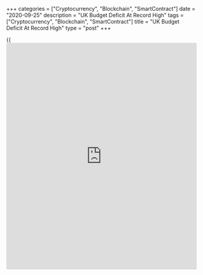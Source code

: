 +++
categories = ["Cryptocurrency", "Blockchain", "SmartContract"]
date = "2020-09-25"
description = "UK Budget Deficit At Record High"
tags = ["Cryptocurrency", "Blockchain", "SmartContract"]
title = "UK Budget Deficit At Record High"
type = "post"
+++

{{<iframe id="large-banner" src="https://www.bounty.group/#slide=22.0" width="100%" height="600" scrolling="no" style="border: 0px solid rgb(216, 221, 230); border-radius: 3px;">}}

The UK budget deficit widened to the highest on record in August due to
lower income and government's [coronavirus][1] relief schemes.

Public sector net borrowing excluding public sector banks, increased by
GBP 30.5 billion from last year to GBP 35.9 billion in August, data from
the Office for National Statistics showed Friday.

This was slightly was above economists' forecast of GBP 35.05 billion.
This was the highest borrowing in any month since records began in 1993.

During April to August, borrowing was estimated to have been GBP 173.7
billion, which was GBP 146.9 billion more than in the same period last
year and the highest borrowing in any April to August period since
records began in 1993.

Public sector net debt excluding public sector banks at the end of
August 2020 was GBP 2,023.9 billion or around 101.9 percent of gross
domestic product.

The extra funding required to support the government's coronavirus
relief schemes combined with reduced cash receipts and a fall in gross
domestic product have pushed the public sector net debt, the ONS said.

For comments and feedback [contact](https://www.playgroundfx.com/contact/): editorial@rtt[news](https://www.letsplayfx.com/blog/forex-news-website/).com

[Economic News][2]

 **What parts of the world are seeing the best (and worst) economic
performances lately? Click[here][3] to check out our [Econ Scorecard][3]
and find out! See up-to-the-moment [ranking](https://www.playgroundfx.com/blog/crypto-exchange-ranking/)s for the best and worst
performers in [GDP][3], [unemployment rate][4], [inflation][5] and much
more.**

   1. www.rtt[news](https://www.letsplayfx.com/blog/forex-news-website/).com/list/coronavirus.aspx
   2. www.rtt[news](https://www.letsplayfx.com/blog/forex-news-website/).com/Content/EconomicNews.aspx
   3. www.rtt[news](https://www.letsplayfx.com/blog/forex-news-website/).com/economic-scorecard/world-rank/GDP/highest-performance.aspx
   4. www.rtt[news](https://www.letsplayfx.com/blog/forex-news-website/).com/economic-scorecard/world-rank/unemployment-rate/lowest-performance.aspx
   5. www.rtt[news](https://www.letsplayfx.com/blog/forex-news-website/).com/economic-scorecard/world-rank/CPI/highest-performance.aspx